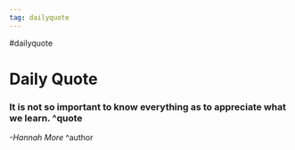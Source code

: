 ```yaml
---
tag: dailyquote
---
```


#dailyquote

# Daily Quote

### It is not so important to know everything as to appreciate what we learn. ^quote
*-Hannah More* ^author
